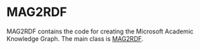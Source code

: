 # MAG2RDF

MAG2RDF contains the code for creating the Microsoft Academic Knowledge Graph. The main class is [MAG2RDF](MAG2RDF/src/main/MAG2RDF.java).
